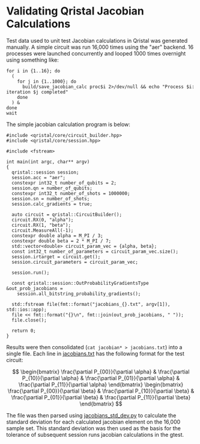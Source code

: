 # Validating Qristal Jacobian Calculations

Test data used to unit test Jacobian calculations in Qristal was generated manually. A simple circuit was run 16,000 times using the "aer" backend. 16 processes were launched concurrently and looped 1000 times overnight using something like:

```
for i in {1..16}; do
  (
    for j in {1..1000}; do
      build/save_jacobian_calc proc$i 2>/dev/null && echo "Process $i: iteration $j completed"
    done
  ) &
done
wait
```

The simple jacobian calculation program is below:

```
#include <qristal/core/circuit_builder.hpp>
#include <qristal/core/session.hpp>

#include <fstream>

int main(int argc, char** argv)
{
  qristal::session session;
  session.acc = "aer";
  constexpr int32_t number_of_qubits = 2;
  session.qn = number_of_qubits;
  constexpr int32_t number_of_shots = 1000000;
  session.sn = number_of_shots;
  session.calc_gradients = true;

  auto circuit = qristal::CircuitBuilder();
  circuit.RX(0, "alpha");
  circuit.RX(1, "beta");
  circuit.MeasureAll(-1);
  constexpr double alpha = M_PI / 3;
  constexpr double beta = 2 * M_PI / 7;
  std::vector<double> circuit_param_vec = {alpha, beta};
  const int32_t number_of_parameters = circuit_param_vec.size();
  session.irtarget = circuit.get();
  session.circuit_parameters = circuit_param_vec;

  session.run();

  const qristal::session::OutProbabilityGradientsType &out_prob_jacobians =
    session.all_bitstring_probability_gradients();

  std::fstream file(fmt::format("jacobians_{}.txt", argv[1]), std::ios::app);
  file << fmt::format("{}\n", fmt::join(out_prob_jacobians, " "));
  file.close();

  return 0;
}

```

Results were then consolidated (`cat jacobian* > jacobians.txt`) into a single file. Each line in [jacobians.txt](./jacobians.txt) has the following format for the test circuit:

$$
\begin{bmatrix}
\frac{\partial P_{00}}{\partial \alpha} & \frac{\partial P_{10}}{\partial \alpha} & \frac{\partial P_{01}}{\partial \alpha} & \frac{\partial P_{11}}{\partial \alpha}
\end{bmatrix}
\begin{bmatrix}
\frac{\partial P_{00}}{\partial \beta} & \frac{\partial P_{10}}{\partial \beta} & \frac{\partial P_{01}}{\partial \beta} & \frac{\partial P_{11}}{\partial \beta}
\end{bmatrix}
$$

The file was then parsed using [jacobians_std_dev.py](./jacobians_std_dev.py) to calculate the standard deviation for each calculated jacobian element on the 16,000 sample set. This standard deviation was then used as the basis for the tolerance of subsequent session runs jacobian calculations in the gtest.
